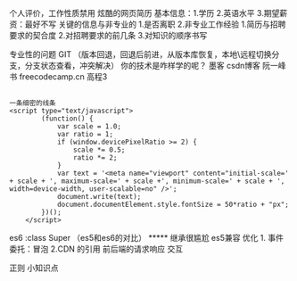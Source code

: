 个人评价，工作性质禁用
炫酷的网页简历
基本信息：1.学历 2.英语水平 3.期望薪资：最好不写
关键的信息与非专业的  1.是否离职  2.非专业工作经验
   1.简历与招聘要求的契合度
   2.对招聘要求的前几条
   3.对知识的顺序书写


专业性的问题
GIT （版本回退，回退后前进，从版本库恢复，本地\远程切换分支，分支状态查看，冲突解决）
你的技术是咋样学的呢？
墨客 csdn博客 阮一峰 书
 freecodecamp.cn  高程3

```

一条细密的线条
<script type="text/javascript">
        (function() {
            var scale = 1.0;
            var ratio = 1;
            if (window.devicePixelRatio >= 2) {
                scale *= 0.5;
                ratio *= 2;
            }
            var text = '<meta name="viewport" content="initial-scale=' + scale + ', maximum-scale=' + scale +', minimum-scale=' + scale + ', width=device-width, user-scalable=no" />';
            document.write(text);
            document.documentElement.style.fontSize = 50*ratio + "px";
        })();
    </script>

```
es6  :class Super   （es5和es6的对比）
***** 继承很尴尬
es5兼容
优化   1. 事件委托：冒泡    2.CDN 的引用
前后端的请求响应  交互


正则  小知识点





